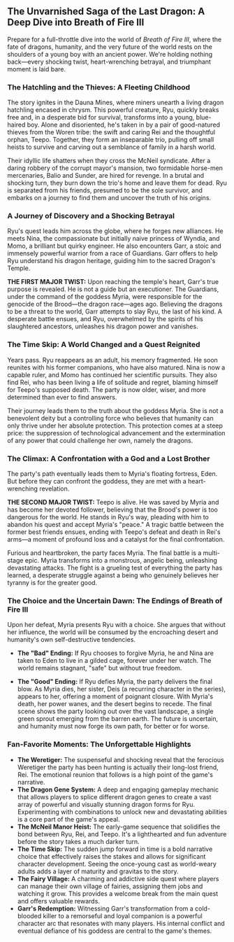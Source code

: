 ## The Unvarnished Saga of the Last Dragon: A Deep Dive into Breath of Fire III

Prepare for a full-throttle dive into the world of *Breath of Fire III*, where the fate of dragons, humanity, and the very future of the world rests on the shoulders of a young boy with an ancient power. We're holding nothing back—every shocking twist, heart-wrenching betrayal, and triumphant moment is laid bare.

### The Hatchling and the Thieves: A Fleeting Childhood

The story ignites in the Dauna Mines, where miners unearth a living dragon hatchling encased in chrysm. This powerful creature, Ryu, quickly breaks free and, in a desperate bid for survival, transforms into a young, blue-haired boy. Alone and disoriented, he's taken in by a pair of good-natured thieves from the Woren tribe: the swift and caring Rei and the thoughtful orphan, Teepo. Together, they form an inseparable trio, pulling off small heists to survive and carving out a semblance of family in a harsh world.

Their idyllic life shatters when they cross the McNeil syndicate. After a daring robbery of the corrupt mayor's mansion, two formidable horse-men mercenaries, Balio and Sunder, are hired for revenge. In a brutal and shocking turn, they burn down the trio's home and leave them for dead. Ryu is separated from his friends, presumed to be the sole survivor, and embarks on a journey to find them and uncover the truth of his origins.

### A Journey of Discovery and a Shocking Betrayal

Ryu's quest leads him across the globe, where he forges new alliances. He meets Nina, the compassionate but initially naive princess of Wyndia, and Momo, a brilliant but quirky engineer. He also encounters Garr, a stoic and immensely powerful warrior from a race of Guardians. Garr offers to help Ryu understand his dragon heritage, guiding him to the sacred Dragon's Temple.

**THE FIRST MAJOR TWIST:** Upon reaching the temple's heart, Garr's true purpose is revealed. He is not a guide but an executioner. The Guardians, under the command of the goddess Myria, were responsible for the genocide of the Brood—the dragon race—ages ago. Believing the dragons to be a threat to the world, Garr attempts to slay Ryu, the last of his kind. A desperate battle ensues, and Ryu, overwhelmed by the spirits of his slaughtered ancestors, unleashes his dragon power and vanishes.

### The Time Skip: A World Changed and a Quest Reignited

Years pass. Ryu reappears as an adult, his memory fragmented. He soon reunites with his former companions, who have also matured. Nina is now a capable ruler, and Momo has continued her scientific pursuits. They also find Rei, who has been living a life of solitude and regret, blaming himself for Teepo's supposed death. The party is now older, wiser, and more determined than ever to find answers.

Their journey leads them to the truth about the goddess Myria. She is not a benevolent deity but a controlling force who believes that humanity can only thrive under her absolute protection. This protection comes at a steep price: the suppression of technological advancement and the extermination of any power that could challenge her own, namely the dragons.

### The Climax: A Confrontation with a God and a Lost Brother

The party's path eventually leads them to Myria's floating fortress, Eden. But before they can confront the goddess, they are met with a heart-wrenching revelation.

**THE SECOND MAJOR TWIST:** Teepo is alive. He was saved by Myria and has become her devoted follower, believing that the Brood's power is too dangerous for the world. He stands in Ryu's way, pleading with him to abandon his quest and accept Myria's "peace." A tragic battle between the former best friends ensues, ending with Teepo's defeat and death in Rei's arms—a moment of profound loss and a catalyst for the final confrontation.

Furious and heartbroken, the party faces Myria. The final battle is a multi-stage epic. Myria transforms into a monstrous, angelic being, unleashing devastating attacks. The fight is a grueling test of everything the party has learned, a desperate struggle against a being who genuinely believes her tyranny is for the greater good.

### The Choice and the Uncertain Dawn: The Endings of Breath of Fire III

Upon her defeat, Myria presents Ryu with a choice. She argues that without her influence, the world will be consumed by the encroaching desert and humanity's own self-destructive tendencies.

* **The "Bad" Ending:** If Ryu chooses to forgive Myria, he and Nina are taken to Eden to live in a gilded cage, forever under her watch. The world remains stagnant, "safe" but without true freedom.

* **The "Good" Ending:** If Ryu defies Myria, the party delivers the final blow. As Myria dies, her sister, Deis (a recurring character in the series), appears to her, offering a moment of poignant closure. With Myria's death, her power wanes, and the desert begins to recede. The final scene shows the party looking out over the vast landscape, a single green sprout emerging from the barren earth. The future is uncertain, and humanity must now forge its own path, for better or for worse.

### Fan-Favorite Moments: The Unforgettable Highlights

* **The Weretiger:** The suspenseful and shocking reveal that the ferocious Weretiger the party has been hunting is actually their long-lost friend, Rei. The emotional reunion that follows is a high point of the game's narrative.
* **The Dragon Gene System:** A deep and engaging gameplay mechanic that allows players to splice different dragon genes to create a vast array of powerful and visually stunning dragon forms for Ryu. Experimenting with combinations to unlock new and devastating abilities is a core part of the game's appeal.
* **The McNeil Manor Heist:** The early-game sequence that solidifies the bond between Ryu, Rei, and Teepo. It's a lighthearted and fun adventure before the story takes a much darker turn.
* **The Time Skip:** The sudden jump forward in time is a bold narrative choice that effectively raises the stakes and allows for significant character development. Seeing the once-young cast as world-weary adults adds a layer of maturity and gravitas to the story.
* **The Fairy Village:** A charming and addictive side quest where players can manage their own village of fairies, assigning them jobs and watching it grow. This provides a welcome break from the main quest and offers valuable rewards.
* **Garr's Redemption:** Witnessing Garr's transformation from a cold-blooded killer to a remorseful and loyal companion is a powerful character arc that resonates with many players. His internal conflict and eventual defiance of his goddess are central to the game's themes.